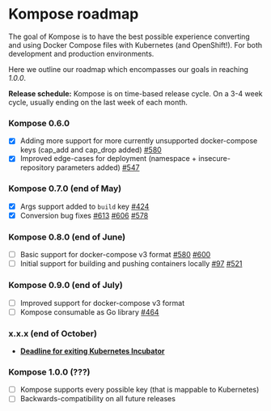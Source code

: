 # Kompose roadmap

The goal of Kompose is to have the best possible experience converting and using Docker Compose files with Kubernetes (and OpenShift!). For both development and production environments.

Here we outline our roadmap which encompasses our goals in reaching _1.0.0_. 

__Release schedule:__ Kompose is on time-based release cycle. On a 3-4 week cycle, usually ending on the last week of each month.

### Kompose 0.6.0
 - [X] Adding more support for more currently unsupported docker-compose keys (cap_add and cap_drop added) [#580](https://github.com/kubernetes-incubator/kompose/pull/580)
 - [X] Improved edge-cases for deployment (namespace + insecure-repository parameters added) [#547](https://github.com/kubernetes-incubator/kompose/pull/547)

### Kompose 0.7.0 (end of May)
 - [X] Args support added to `build` key [#424](https://github.com/kubernetes-incubator/kompose/pull/424)
 - [X] Conversion bug fixes [#613](https://github.com/kubernetes-incubator/kompose/pull/613) [#606](https://github.com/kubernetes-incubator/kompose/pull/606) [#578](https://github.com/kubernetes-incubator/kompose/pull/578)

### Kompose 0.8.0 (end of June)
 - [ ] Basic support for docker-compose v3 format [#580](https://github.com/kubernetes-incubator/kompose/issues/412) [#600](https://github.com/kubernetes-incubator/kompose/pull/600)
 - [ ] Initial support for building and pushing containers locally [#97](https://github.com/kubernetes-incubator/kompose/issues/97) [#521](https://github.com/kubernetes-incubator/kompose/pull/521)

### Kompose 0.9.0 (end of July)
 - [ ] Improved support for docker-compose v3 format
 - [ ] Kompose consumable as Go library [#464](https://github.com/kubernetes-incubator/kompose/issues/464)

### x.x.x (end of October)
 - **[Deadline for exiting Kubernetes Incubator](https://github.com/kubernetes/community/blob/master/incubator.md#exiting-incubation)**

### Kompose 1.0.0 (???)
 - [ ] Kompose supports every possible key (that is mappable to Kubernetes)
 - [ ] Backwards-compatibility on all future releases
